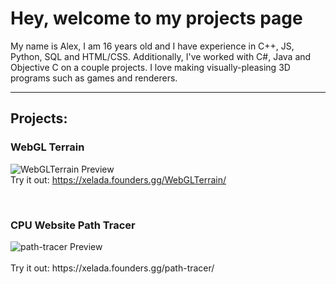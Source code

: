 # Hey, welcome to my projects page
My name is Alex, I am 16 years old and I have experience in C++, JS, Python, SQL and HTML/CSS. Additionally, I've worked with C#, Java and Objective C on a couple projects. I love making visually-pleasing 3D programs such as games and renderers.

---

## Projects:
### WebGL Terrain
![WebGLTerrain Preview](https://github.com/Xeladarocks/xeladarocks.github.io/blob/master/imgs/WebGLTerrainEx1.png?raw=true)
<br>
Try it out: https://xelada.founders.gg/WebGLTerrain/

<br>

### CPU Website Path Tracer
<div id="img-wrap">
	<img alt="path-tracer Preview" src="https://github.com/Xeladarocks/xeladarocks.github.io/blob/master/imgs/path-tracerEx1.png?raw=true">
</div>
<br>
Try it out: https://xelada.founders.gg/path-tracer/
